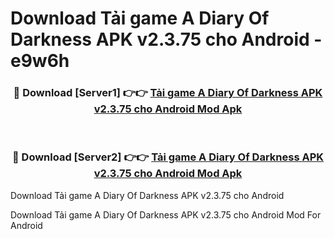 # Download Tải game A Diary Of Darkness APK v2.3.75 cho Android - e9w6h


<div align="center">
<h3>🔴 Download [Server1] 👉👉 <a href="https://apk-comot.site?title=Tải_game_A_Diary_Of_Darkness_APK_v2.3.75_cho_Android">Tải game A Diary Of Darkness APK v2.3.75 cho Android Mod Apk</a></h3><br>
<h3>🔴 Download [Server2] 👉👉 <a href="https://apk-comot.site?title=Tải_game_A_Diary_Of_Darkness_APK_v2.3.75_cho_Android">Tải game A Diary Of Darkness APK v2.3.75 cho Android Mod Apk</a></h3>
</div>



Download Tải game A Diary Of Darkness APK v2.3.75 cho Android 

Download Tải game A Diary Of Darkness APK v2.3.75 cho Android Mod For Android